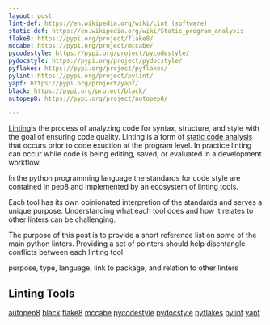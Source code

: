 ```yaml
---
layout: post
lint-def: https://en.wikipedia.org/wiki/Lint_(software) 
static-def: https://en.wikipedia.org/wiki/Static_program_analysis 
flake8: https://pypi.org/project/flake8/
mccabe:	https://pypi.org/project/mccabe/
pycodestyle: https://pypi.org/project/pycodestyle/
pydocstyle: https://pypi.org/project/pydocstyle/ 
pyflakes: https://pypi.org/project/pyflakes/
pylint: https://pypi.org/project/pylint/
yapf: https://pypi.org/project/yapf/
black: https://pypi.org/project/black/
autopep8: https://pypi.org/project/autopep8/ 

---
```


[Linting]({{page.lint-def}})is the process of analyzing code for syntax, structure, and style with the goal of ensuring code quality. Linting is a form of [static code analysis]({{static-def}}) that occurs prior to code exuction at the program level. In practice linting can occur while code is being editing, saved, or evaluated in a development workflow.






In the python programming language the standards for code style are contained in pep8 and implemented by an ecosystem of linting tools. 

Each tool has its own opinionated interpretion of the standards and serves a unique purpose. Understanding what each tool does and how it relates to other linters can be challenging. 

The purpose of this post is to provide a short reference list on some of the main python linters. Providing a set of pointers should help disentangle conflicts between each linting tool. 

purpose, type, language, link to package, and relation to other linters

## Linting Tools

[autopep8]({{autopep8}})
[black]({{black}})
[flake8]({{flake8}})
[mccabe]({{mccabe}})
[pycodestyle]({{pycodestyle}})
[pydocstyle]({{pydocstyle}})
[pyflakes]({{pyflakes}})
[pylint]({{pylint}})
[yapf]({{yapf}})

